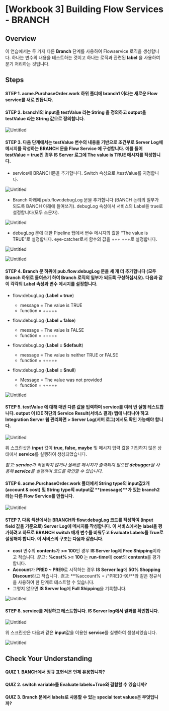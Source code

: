 # [Workbook 3] Building Flow Services - BRANCH

## Overview

이 연습에서는 두 가지 다른 **Branch** 단계를 사용하여 Flowservice 로직을 생성합니다. 하나는 변수의 내용을 테스트하는 것이고 하나는 로직과 관련된 **label** 을 사용하여 분기 처리하는 것입니다. 


## Steps

#### STEP 1. acme.PurchaseOrder.work 하위 폴더에 branch1 이라는 새로운 Flow service를 새로 만듭니다.

#### STEP 2. branch1의 input을 testValue 라는 String 을 정의하고 output을 testValue 라는 String 값으로 정의합니다.
    
![Untitled](%5BWorkbook%203%5D%20Building%20Flow%20Services%20-%20BRANCH%2016e22a6d373042f8b7c70b086784f6ca/Untitled.png)
    

#### STEP 3. 다음 단계에서는 testValue 변수의 내용을 기반으로 조건부로 Server Log에 메시지를 작성하는 BRANCH 문을 Flow Service 에 구성합니다. 예를 들어 testValue = true인 경우 IS Server 로그에 The value is TRUE 메시지를 작성합니다.
- service에 BRANCH문을 추가합니다. Switch 속성으로 /testValue를 지정합니다.    
        
![Untitled](%5BWorkbook%203%5D%20Building%20Flow%20Services%20-%20BRANCH%2016e22a6d373042f8b7c70b086784f6ca/Untitled%201.png)
        
- Branch 아래에 pub.flow:debugLog 문을 추가합니다 (BANCH 논리의 일부가 되도록 BANCH 아래에 들여쓰기). debugLog 속성에서 서비스의 Label을 true로 설정합니다(모두 소문자). 
        
![Untitled](%5BWorkbook%203%5D%20Building%20Flow%20Services%20-%20BRANCH%2016e22a6d373042f8b7c70b086784f6ca/Untitled%202.png)
        
- debugLog 문에 대한 Pipeline 탭에서 변수 메시지의 값을 “The value is TRUE”로 설정합니다. eye-catcher로서 함수의 값을 +++ +++로 설정합니다.
        
![Untitled](%5BWorkbook%203%5D%20Building%20Flow%20Services%20-%20BRANCH%2016e22a6d373042f8b7c70b086784f6ca/Untitled%203.png)
        
![Untitled](%5BWorkbook%203%5D%20Building%20Flow%20Services%20-%20BRANCH%2016e22a6d373042f8b7c70b086784f6ca/Untitled%204.png)
        

#### STEP 4. Branch 문 하위에 pub.flow:debugLog 문을 세 개 더 추가합니다 (모두 Branch 하위로 들여쓰기 하여 Branch 로직의 일부가 되도록 구성하십시오). 다음과 같이 각각의 Label 속성과 변수 메시지를 설정합니다.
- flow:debugLog (**Label = true**)
     - message = The value is TRUE
     - function = +++++

- flow:debugLog (**Label = false**)
     - message = The value is FALSE
     - function = +++++

- flow:debugLog (**Label = $default**)
     - message = The value is neither TRUE or FALSE
     - function = +++++
 
- flow:debugLog (**Label = $null**)
     - Message = The value was not provided
     - function = +++++
    
![Untitled](%5BWorkbook%203%5D%20Building%20Flow%20Services%20-%20BRANCH%2016e22a6d373042f8b7c70b086784f6ca/Untitled%205.png)
    

#### STEP 5. testValue 에 대해 매번 다른 값을 입력하며 service를 여러 번 실행 테스트합니다. output 이 IDE 하단의 Service Result(서비스 결과) 탭에 나타나야 하고 Integration Server 웹 관리화면 > Server Log(서버 로그)에서도 확인 가능해야 합니다.   
    
![Untitled](%5BWorkbook%203%5D%20Building%20Flow%20Services%20-%20BRANCH%2016e22a6d373042f8b7c70b086784f6ca/Untitled%206.png)
    
위 스크린샷은 **input** 값이 **true, false, maybe** 및 메시지 입력 값을 기입하지 않은 상태에서 **service**를 실행하여 생성되었습니다.
    
*참고: **service**가 작동하지 않거나 올바른 메시지가 출력되지 않으면 **debugger**을 사용해 **service**를 실행하여 코드를 확인할 수 있습니다.*
    
#### STEP 6. **acme.PurchaseOrder.work** 폴더에서 **String type**의 **input**값**2**개 **(account & cost)** 및 **String type**의 **output**값 **(message)**가 있는 **branch2**라는 다른 **Flow Service**를 만듭니다.
    
![Untitled](%5BWorkbook%203%5D%20Building%20Flow%20Services%20-%20BRANCH%2016e22a6d373042f8b7c70b086784f6ca/Untitled%207.png)
    

#### STEP 7. 다음 섹션에서는 **BRANCH**와 **flow:debugLog** 코드를 작성하여 (**input field** 값을 기준으로) **Server Log**에 메시지를 작성합니다. 이 서비스에서는 **label**을 평가하려고 하므로 **BRANCH switch** 매개 변수를 비워두고 **Evaluate Labels**를 **True**로 설정해야 합니다. 이 서비스의 구조는 다음과 같습니다.

- **cost** 변수의 **contents**가 **>= 100**인 경우 **IS Server log**에 **Free Shipping**이라고 적습니다. *참고* : **%cost% >= 100** 는 **run-time**에 **cost**의 **contents**를 평가합니다.
- **Account**가 **PRE0 ~ PRE9**로 시작하는 경우 **IS Server log**에 **50% Shopping Discount**라고 적습니다. *참고*: **%account% = /^PRE[0-9]/**와 같은 정규식을 사용하여 한 단계로 테스트할 수 있습니다.
- 그렇지 않으면 **IS Server log**에 **Full Shipping**을 기록합니다.
        
![Untitled](%5BWorkbook%203%5D%20Building%20Flow%20Services%20-%20BRANCH%2016e22a6d373042f8b7c70b086784f6ca/Untitled%208.png)
        
#### STEP 8. **service**를 저장하고 테스트합니다. **IS Server log**에서 결과를 확인합니다.     
    
![Untitled](%5BWorkbook%203%5D%20Building%20Flow%20Services%20-%20BRANCH%2016e22a6d373042f8b7c70b086784f6ca/Untitled%209.png)
    
위 스크린샷은 다음과 같은 **input**값을 이용한 **service**를 실행하여 생성되었습니다.
    
![Untitled](%5BWorkbook%203%5D%20Building%20Flow%20Services%20-%20BRANCH%2016e22a6d373042f8b7c70b086784f6ca/Untitled%2010.png)
    

## Check Your Understanding
#### QUIZ 1. BANCH에서 정규 표현식은 언제 유용합니까?
#### QUIZ 2. switch variable를 Evaluate labels=True와 결합할 수 있습니까?
#### QUIZ 3. Branch 문에서 labels로 사용할 수 있는 special test values은 무엇입니까? 

